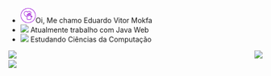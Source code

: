 - <img height="30em" src="iconfinder-icon.svg" >Oi, Me chamo Eduardo Vitor Mokfa
- <img height="30em" src="https://cdn3.iconfinder.com/data/icons/material-chromatic-white-drives/128/drive_white_windows_purple.png" > Atualmente trabalho com Java Web
- <img height="30em" src="https://cdn3.iconfinder.com/data/icons/seo-marketing-19/32/SEO-13-512.png" > Estudando Ciências da Computação

<div>
    <a href="https://github.com/Edumokfa">
    <img height="200px" src="https://github-readme-stats.vercel.app/api?username=Edumokfa&show_icons=true&theme=synthwave">
    <img height="200px" src="https://media.giphy.com/media/SSWHtGBHHJjvZwL7Jx/giphy.gif" align="right">
    <br/>
        <img height="183em" src="https://github-readme-stats.vercel.app/api/top-langs/?username=Edumokfa&layout=compact&theme=synthwave">
</div>
    
